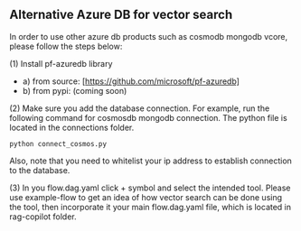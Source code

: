 ## Alternative Azure DB for vector search
In order to use other azure db products such as cosmodb mongodb vcore, please follow the steps below:

(1) Install pf-azuredb library
- a) from source: [https://github.com/microsoft/pf-azuredb]
- b) from pypi: (coming soon)

(2) Make sure you add the database connection. For example, run the following command for cosmosdb mongodb connection. The python file is located in the connections folder.  
```
python connect_cosmos.py
```

Also, note that you need to whitelist your ip address to establish connection to the database. 

(3) In you flow.dag.yaml click + symbol and select the intended tool. Please use example-flow to get an idea of how vector search can be done using the tool, then incorporate it your main flow.dag.yaml file, which is located in rag-copilot folder.

